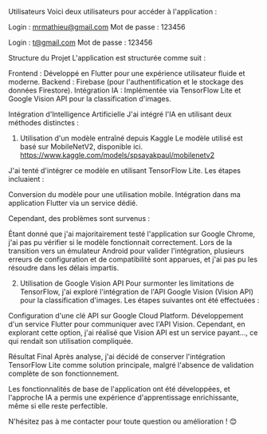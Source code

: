 Utilisateurs
Voici deux utilisateurs pour accéder à l'application :

Login : mrmathieu@gmail.com
Mot de passe : 123456

Login : t@gmail.com
Mot de passe : 123456

Structure du Projet
L'application est structurée comme suit :

Frontend : Développé en Flutter pour une expérience utilisateur fluide et moderne.
Backend : Firebase (pour l'authentification et le stockage des données Firestore).
Intégration IA : Implémentée via TensorFlow Lite et Google Vision API pour la classification d'images.

Intégration d'Intelligence Artificielle
J'ai intégré l'IA en utilisant deux méthodes distinctes :

1. Utilisation d'un modèle entraîné depuis Kaggle
Le modèle utilisé est basé sur MobileNetV2, disponible ici.
https://www.kaggle.com/models/spsayakpaul/mobilenetv2

J'ai tenté d'intégrer ce modèle en utilisant TensorFlow Lite. Les étapes incluaient :

Conversion du modèle pour une utilisation mobile.
Intégration dans ma application Flutter via un service dédié.

Cependant, des problèmes sont survenus :

Étant donné que j'ai majoritairement testé l'application sur Google Chrome, j'ai pas pu vérifier si le modèle fonctionnait correctement.
Lors de la transition vers un émulateur Android pour valider l'intégration, plusieurs erreurs de configuration et de compatibilité sont apparues, et j'ai pas pu les résoudre dans les délais impartis.

2. Utilisation de Google Vision API
Pour surmonter les limitations de TensorFlow, j'ai exploré l'intégration de l'API Google Vision (Vision API) pour la classification d'images.
Les étapes suivantes ont été effectuées :

Configuration d'une clé API sur Google Cloud Platform.
Développement d'un service Flutter pour communiquer avec l'API Vision.
Cependant, en explorant cette option, j'ai réalisé que Vision API est un service payant..., ce qui rendait son utilisation compliquée.

Résultat Final
Après analyse, j'ai décidé de conserver l'intégration TensorFlow Lite comme solution principale, malgré l'absence de validation complète de son fonctionnement.

Les fonctionnalités de base de l'application ont été développées, et l'approche IA a permis une expérience d'apprentissage enrichissante, même si elle reste perfectible.

N'hésitez pas à me contacter pour toute question ou amélioration ! 😊
